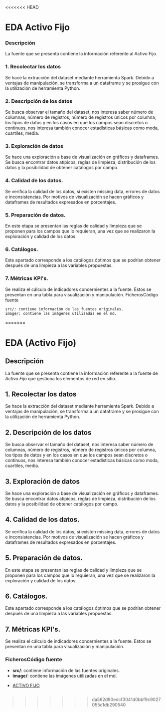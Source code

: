 <<<<<<< HEAD
# EDA Activo Fijo

### Descripción

La fuente que se presenta contiene la información referente al Activo Fijo.

### 1. Recolectar los datos

Se hace la extracción del dataset mediante herramienta Spark. Debido a ventajas de manipulación, se transforma a un dataframe y se prosigue con la utilización de herramienta Python.


### 2. Descripción de los datos

Se busca observar el tamaño del dataset, nos interesa saber número de columnas, número de registros, número de registros únicos por columna, los tipos de datos y en los casos en que los campos sean discretos o continuos, nos interesa también conocer estadísticas básicas como moda, cuartiles, media.


### 3. Exploración de datos

Se hace una exploración a base de visualización en gráficos y dataframes. Se busca encontrar datos atípicos, reglas de limpieza, distribución de los datos y la posibilidad de obtener catálogos por campo.


### 4. Calidad de los datos.

Se verifica la calidad de los datos, si existen missing data, errores de datos e inconsistencias. Por motivos de visualización se hacen gráficos y dataframes de resultados expresados en porcentajes.


### 5. Preparación de datos.

En este etapa se presentan las reglas de calidad y limpieza que se proponen para los campos que lo requieran, una vez que se realizaron la exploración y calidad de los datos.


### 6. Catálogos.

Este apartado corresponde a los catálogos óptimos que se podrían obtener después de una limpieza a las variables propuestas.


### 7. Métricas KPI's.

Se realiza el cálculo de indicadores concernientes a la fuente. Estos se presentan en una tabla para visualización y manipulación.
FicherosCódigo fuente

    src/: contiene información de las fuentes originales.
    image/: contiene las imágenes utilizadas en el md.

=======

# EDA (Activo Fijo)

## Descripción

La fuente que se presenta contiene la información referente a la fuente de *Activo Fijo* que gestiona los elementos de red en sitio.

## 1. Recolectar los datos
Se hace la extracción del dataset mediante herramienta Spark. Debido a ventajas de manipulación, se transforma a un dataframe y se prosigue con la utilización de herramienta Python.

## 2. Descripción de los datos
Se busca observar el tamaño del dataset, nos interesa saber número de columnas, número de registros, número de registros únicos por columna, los tipos de datos y en los casos en que los campos sean discretos o continuos, nos interesa también conocer estadísticas básicas como moda, cuartiles, media.

## 3. Exploración de datos
Se hace una exploración a base de visualización en gráficos y dataframes. Se busca encontrar datos atípicos, reglas de limpieza, distribución de los datos y la posibilidad de obtener catálogos por campo.

## 4. Calidad de los datos.
Se verifica la calidad de los datos, si existen missing data, errores de datos e inconsistencias. Por motivos de visualización se hacen gráficos y dataframes de resultados expresados en porcentajes.

## 5. Preparación de datos.
En este etapa se presentan las reglas de calidad y limpieza que se proponen para los campos que lo requieran, una vez que se realizaron la exploración y  calidad de los datos.

## 6. Catálogos.

Este apartado corresponde a los catálogos óptimos que se podrían obtener después de una limpieza a las variables propuestas.

## 7. Métricas KPI's.

Se realiza el cálculo de indicadores concernientes a la fuente. Estos se presentan en una tabla para visualización y manipulación.

### FicherosCódigo fuente
* **src/**: contiene información de las fuentes originales.
* **image/**: contiene las imágenes utilizadas en el md.
- [ACTIVO FIJO](src/Activo_Fijo.ipynb)


```python

```
>>>>>>> da562d90edcf3041d0bbf9c9027055c1db290540
